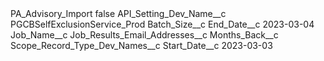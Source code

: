 <?xml version="1.0" encoding="UTF-8"?>
<CustomMetadata xmlns="http://soap.sforce.com/2006/04/metadata" xmlns:xsi="http://www.w3.org/2001/XMLSchema-instance" xmlns:xsd="http://www.w3.org/2001/XMLSchema">
    <label>PA_Advisory_Import</label>
    <protected>false</protected>
    <values>
        <field>API_Setting_Dev_Name__c</field>
        <value xsi:type="xsd:string">PGCBSelfExclusionService_Prod</value>
    </values>
    <values>
        <field>Batch_Size__c</field>
        <value xsi:nil="true"/>
    </values>
    <values>
        <field>End_Date__c</field>
        <value xsi:type="xsd:date">2023-03-04</value>
    </values>
    <values>
        <field>Job_Name__c</field>
        <value xsi:nil="true"/>
    </values>
    <values>
        <field>Job_Results_Email_Addresses__c</field>
        <value xsi:nil="true"/>
    </values>
    <values>
        <field>Months_Back__c</field>
        <value xsi:nil="true"/>
    </values>
    <values>
        <field>Scope_Record_Type_Dev_Names__c</field>
        <value xsi:nil="true"/>
    </values>
    <values>
        <field>Start_Date__c</field>
        <value xsi:type="xsd:date">2023-03-03</value>
    </values>
</CustomMetadata>
